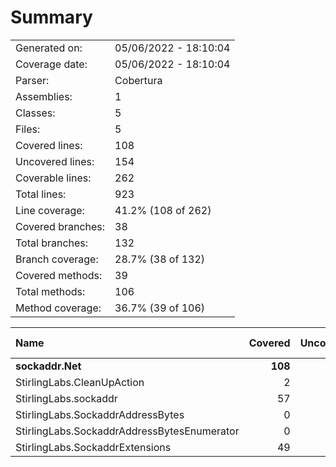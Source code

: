 ﻿# Summary
|||
|:---|:---|
| Generated on: | 05/06/2022 - 18:10:04 |
| Coverage date: | 05/06/2022 - 18:10:04 |
| Parser: | Cobertura |
| Assemblies: | 1 |
| Classes: | 5 |
| Files: | 5 |
| Covered lines: | 108 |
| Uncovered lines: | 154 |
| Coverable lines: | 262 |
| Total lines: | 923 |
| Line coverage: | 41.2% (108 of 262) |
| Covered branches: | 38 |
| Total branches: | 132 |
| Branch coverage: | 28.7% (38 of 132) |
| Covered methods: | 39 |
| Total methods: | 106 |
| Method coverage: | 36.7% (39 of 106) |

|**Name**|**Covered**|**Uncovered**|**Coverable**|**Total**|**Line coverage**|**Covered**|**Total**|**Branch coverage**|**Covered**|**Total**|**Method coverage**|
|:---|---:|---:|---:|---:|---:|---:|---:|---:|---:|---:|---:|
|**sockaddr.Net**|**108**|**154**|**262**|**923**|**41.2%**|**38**|**132**|**28.7%**|**39**|**106**|**36.7%**|
|StirlingLabs.CleanUpAction|2|1|3|14|66.6%|0|0||1|2|50%|
|StirlingLabs.sockaddr|57|60|117|499|48.7%|22|64|34.3%|21|48|43.7%|
|StirlingLabs.SockaddrAddressBytes|0|29|29|110|0%|0|10|0%|0|23|0%|
|StirlingLabs.SockaddrAddressBytesEnumerator|0|16|16|45|0%|0|2|0%|0|9|0%|
|StirlingLabs.SockaddrExtensions|49|48|97|255|50.5%|16|56|28.5%|17|24|70.8%|
